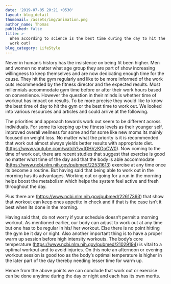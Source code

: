 ```yaml
---
date: '2019-07-05 20:21 +0530'
layout: blog_detail
thumbnail: /assets/img/animation.png
author_name: Thomas
published: false
title: >-
  When according to science is the best time during the day to hit the gym or to
  work out?
blog_category: LifeStyle
---
```


Never in human’s history has the insistence on being fit been higher. Men and women no matter what age group they are part of show increasing willingness to keep themselves and are now dedicating enough time for the cause. They hit the gym regularly and like to be more informed of the work outs recommended by the fitness director and the expected results. Most millennials accommodate gym time before or after their work hours based on convenience. However the question in their minds is whether time of workout has impact on results. To be more precise they would like to know the best time of day to hit the gym or the best time to work out. We looked into various resources and articles and could arrive at the following.

The priorities and approach towards work out seem to be different across individuals. For some its keeping up the fitness levels as their younger self, improved overall wellness for some and for some like new moms its mainly focused on weight loss. No matter what the priority is it is recommended that work out almost always yields better results with appropriate diet. (https://www.youtube.com/watch?v=IOHVzKOoCW0). 
Now coming to the time of work out, there are recent studies that suggest that exercise is good no matter what time of the day and that the body is able accommodate (https://www.ncbi.nlm.nih.gov/pubmed/22531613) exercise at any time once its become a routine. But having said that being able to work out in the morning has its advantages. Working out or going for a run in the morning helps boost the metabolism which helps the system feel active and fresh throughout the day. 

Plus there are (https://www.ncbi.nlm.nih.gov/pubmed/22617393) that show that workout can keep ones appetite in check and if that is the case isn’t it best when its done in the morning.

Having said that, do not worry if your schedule doesn’t permit a morning workout. As mentioned earlier, our body can adjust to work out at any time but one has to be regular in his/ her workout. Else there is no point hitting the gym be it day or night. Also another important thing is to have a proper warm up session before high intensity workouts. The body’s core temperature (https://www.ncbi.nlm.nih.gov/pubmed/21029194) is vital to a optimal workout and to avoid injuries. On this note an afternoon or evening workout session is good too as the body’s optimal temperature is higher in the later part of the day thereby needing lesser time for warm up.

Hence from the above points we can conclude that work out or exercise can be done anytime during the day or night and each has its own merits.



